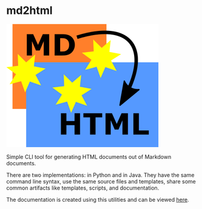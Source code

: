 
# md2html

![](html_resources/pict/logo.png)

Simple CLI tool for generating HTML documents out of Markdown documents.

There are two implementations: in Python and in Java. They have the same command line syntax,
use the same source files and templates, share some common artifacts like templates, scripts,
and documentation.

The documentation is created using this utilities and can be viewed
[here](https://arctrong.github.io/md2html/readme.html).

